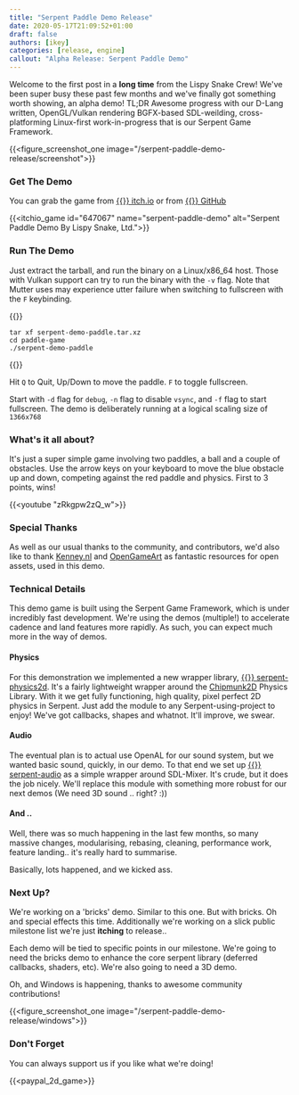 ```yaml
---
title: "Serpent Paddle Demo Release"
date: 2020-05-17T21:09:52+01:00
draft: false
authors: [ikey]
categories: [release, engine]
callout: "Alpha Release: Serpent Paddle Demo"
---
```


Welcome to the first post in a **long time** from the Lispy Snake Crew! We've been super busy these past
few months and we've finally got something worth showing, an alpha demo! TL;DR Awesome progress with
our D-Lang written, OpenGL/Vulkan rendering BGFX-based SDL-weilding, cross-platforming Linux-first
work-in-progress that is our Serpent Game Framework.

{{<figure_screenshot_one image="/serpent-paddle-demo-release/screenshot">}}


### Get The Demo

You can grab the game from [{{<fontawesome fab fa-itch-io>}} itch.io](https://lispysnake.itch.io/serpent-paddle-demo) or from [{{<fontawesome fab fa-github>}} GitHub](https://github.com/lispysnake/serpent-demo-paddle/releases/tag/v0.0.1)

{{<itchio_game id="647067" name="serpent-paddle-demo" alt="Serpent Paddle Demo By Lispy Snake, Ltd.">}}

### Run The Demo

Just extract the tarball, and run the binary on a Linux/x86_64 host. Those with Vulkan support can try to
run the binary with the `-v` flag. Note that Mutter uses may experience utter failure when switching to
fullscreen with the `F` keybinding.

{{<highlight bash>}}

    tar xf serpent-demo-paddle.tar.xz
    cd paddle-game
    ./serpent-demo-paddle
{{</highlight>}}

Hit `Q` to Quit, Up/Down to move the paddle. `F` to toggle fullscreen.

Start with `-d` flag for `debug`, `-n` flag to disable `vsync`, and `-f` flag to start fullscreen.
The demo is deliberately running at a logical scaling size of `1366x768`



### What's it all about?

It's just a super simple game involving two paddles, a ball and a couple of obstacles. Use the arrow
keys on your keyboard to move the blue obstacle up and down, competing against the red paddle and
physics. First to 3 points, wins!

{{<youtube "zRkgpw2zQ_w">}}


### Special Thanks

As well as our usual thanks to the community, and contributors, we'd also like to thank [Kenney.nl](https://kenney.nl) and
[OpenGameArt](https://opengameart.org) as fantastic resources for open assets, used in this demo.

### Technical Details

This demo game is built using the Serpent Game Framework, which is under incredibly fast development.
We're using the demos (multiple!) to accelerate cadence and land features more rapidly. As such, you
can expect much more in the way of demos.

#### Physics

For this demonstration we implemented a new wrapper library, [{{<fontawesome fab fa-github>}} serpent-physics2d](https://github.com/lispysnake/serpent-physics2d).
It's a fairly lightweight wrapper around the [Chipmunk2D](https://chipmunk-physics.net/) Physics Library.
With it we get fully functioning, high quality, pixel perfect 2D physics in Serpent. Just add the
module to any Serpent-using-project to enjoy! We've got callbacks, shapes and whatnot. It'll improve, we swear.

#### Audio

The eventual plan is to actual use OpenAL for our sound system, but we wanted basic sound, quickly, in our demo.
To that end we set up [{{<fontawesome fab fa-github>}} serpent-audio](https://github.com/lispysnake/serpent-audio) as a simple wrapper around
SDL-Mixer. It's crude, but it does the job nicely. We'll replace this module with something more robust for our
next demos (We need 3D sound .. right? :))

#### And ..

Well, there was so much happening in the last few months, so many massive changes, modularising, rebasing,
cleaning, performance work, feature landing.. it's really hard to summarise.

Basically, lots happened, and we kicked ass.

### Next Up?

We're working on a 'bricks' demo. Similar to this one. But with bricks. Oh and special effects this time.
Additionally we're working on a slick public milestone list we're just **itching** to release..

Each demo will be tied to specific points in our milestone. We're going to need the bricks demo to
enhance the core serpent library (deferred callbacks, shaders, etc). We're also going to need a 3D demo.

Oh, and Windows is happening, thanks to awesome community contributions!

{{<figure_screenshot_one image="/serpent-paddle-demo-release/windows">}}


### Don't Forget

You can always support us if you like what we're doing!

{{<paypal_2d_game>}}
